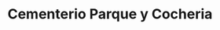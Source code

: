 ---
title: "Cementerio Parque y Cocheria"
url: /general-san-martin/cementerio-parque-y-cocheria/
shop: directores de funerarias
---